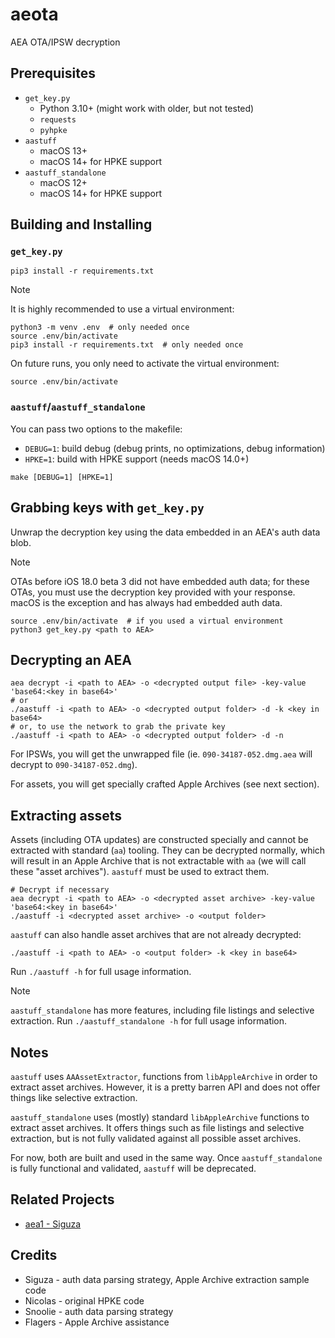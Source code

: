 # aeota

AEA OTA/IPSW decryption

## Prerequisites

- `get_key.py`
  - Python 3.10+ (might work with older, but not tested)
  - `requests`
  - `pyhpke`
- `aastuff`
  - macOS 13+
  - macOS 14+ for HPKE support
- `aastuff_standalone`
  - macOS 12+
  - macOS 14+ for HPKE support

## Building and Installing

### `get_key.py`

```shell
pip3 install -r requirements.txt
```

> [!NOTE]
> It is highly recommended to use a virtual environment:
>
> ```shell
> python3 -m venv .env  # only needed once
> source .env/bin/activate
> pip3 install -r requirements.txt  # only needed once
> ```
>
> On future runs, you only need to activate the virtual environment:
>
> ```shell
> source .env/bin/activate
> ```

### `aastuff`/`aastuff_standalone`

You can pass two options to the makefile:

- `DEBUG=1`: build debug (debug prints, no optimizations, debug information)
- `HPKE=1`: build with HPKE support (needs macOS 14.0+)

```shell
make [DEBUG=1] [HPKE=1]
```

## Grabbing keys with `get_key.py`

Unwrap the decryption key using the data embedded in an AEA's auth data blob.

> [!NOTE]
> OTAs before iOS 18.0 beta 3 did not have embedded auth data; for these OTAs, you must use the decryption key provided with your response. macOS is the exception and has always had embedded auth data.

```shell
source .env/bin/activate  # if you used a virtual environment
python3 get_key.py <path to AEA>
```

## Decrypting an AEA

```shell
aea decrypt -i <path to AEA> -o <decrypted output file> -key-value 'base64:<key in base64>'
# or
./aastuff -i <path to AEA> -o <decrypted output folder> -d -k <key in base64>
# or, to use the network to grab the private key
./aastuff -i <path to AEA> -o <decrypted output folder> -d -n
```

For IPSWs, you will get the unwrapped file (ie. `090-34187-052.dmg.aea` will decrypt to `090-34187-052.dmg`).

For assets, you will get specially crafted Apple Archives (see next section).

## Extracting assets

Assets (including OTA updates) are constructed specially and cannot be extracted with standard (`aa`) tooling. They can be decrypted normally, which will result in an Apple Archive that is not extractable with `aa` (we will call these "asset archives"). `aastuff` must be used to extract them.

```shell
# Decrypt if necessary
aea decrypt -i <path to AEA> -o <decrypted asset archive> -key-value 'base64:<key in base64>'
./aastuff -i <decrypted asset archive> -o <output folder>
```

`aastuff` can also handle asset archives that are not already decrypted:

```shell
./aastuff -i <path to AEA> -o <output folder> -k <key in base64>
```

Run `./aastuff -h` for full usage information.

> [!NOTE]
> `aastuff_standalone` has more features, including file listings and selective extraction. Run `./aastuff_standalone -h` for full usage information.

## Notes

`aastuff` uses `AAAssetExtractor`, functions from `libAppleArchive` in order to extract asset archives. However, it is a pretty barren API and does not offer things like selective extraction.

`aastuff_standalone` uses (mostly) standard `libAppleArchive` functions to extract asset archives. It offers things such as file listings and selective extraction, but is not fully validated against all possible asset archives.

For now, both are built and used in the same way. Once `aastuff_standalone` is fully functional and validated, `aastuff` will be deprecated.

## Related Projects

- [aea1 - Siguza](https://github.com/Siguza/aea1)

## Credits

- Siguza - auth data parsing strategy, Apple Archive extraction sample code
- Nicolas - original HPKE code
- Snoolie - auth data parsing strategy
- Flagers - Apple Archive assistance
